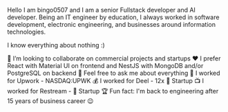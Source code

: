 Hello I am bingo0507 and I am a senior Fullstack developer and AI developer.
Being an IT engineer by education, I always worked in software development, electronic engineering, and businesses around information technologies.

I know everything about nothing :)

🔎 I’m looking to collaborate on commercial projects and startups
❤️ I prefer React with Material UI on frontend and NestJS with MongoDB and/or PostgreSQL on backend
💬 Feel free to ask me about everything
📗 I worked for Upwork - NASDAQ:UPWK
💰 I worked for Deel - 12x 🦄 Startup
📺 I worked for Restream - 🦄 Startup
🏆 Fun fact: I'm back to engineering after 15 years of business career 😉
